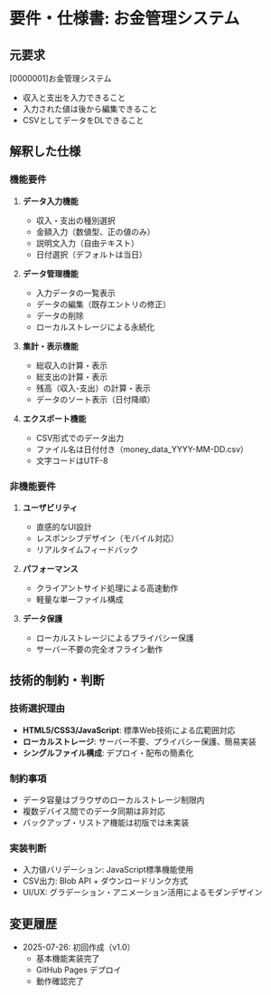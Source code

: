 # 要件・仕様書: お金管理システム

## 元要求
[0000001]お金管理システム
- 収入と支出を入力できること
- 入力された値は後から編集できること
- CSVとしてデータをDLできること

## 解釈した仕様
### 機能要件
1. **データ入力機能**
   - 収入・支出の種別選択
   - 金額入力（数値型、正の値のみ）
   - 説明文入力（自由テキスト）
   - 日付選択（デフォルトは当日）

2. **データ管理機能**
   - 入力データの一覧表示
   - データの編集（既存エントリの修正）
   - データの削除
   - ローカルストレージによる永続化

3. **集計・表示機能**
   - 総収入の計算・表示
   - 総支出の計算・表示
   - 残高（収入-支出）の計算・表示
   - データのソート表示（日付降順）

4. **エクスポート機能**
   - CSV形式でのデータ出力
   - ファイル名は日付付き（money_data_YYYY-MM-DD.csv）
   - 文字コードはUTF-8

### 非機能要件
1. **ユーザビリティ**
   - 直感的なUI設計
   - レスポンシブデザイン（モバイル対応）
   - リアルタイムフィードバック

2. **パフォーマンス**
   - クライアントサイド処理による高速動作
   - 軽量な単一ファイル構成

3. **データ保護**
   - ローカルストレージによるプライバシー保護
   - サーバー不要の完全オフライン動作

## 技術的制約・判断
### 技術選択理由
- **HTML5/CSS3/JavaScript**: 標準Web技術による広範囲対応
- **ローカルストレージ**: サーバー不要、プライバシー保護、簡易実装
- **シングルファイル構成**: デプロイ・配布の簡素化

### 制約事項
- データ容量はブラウザのローカルストレージ制限内
- 複数デバイス間でのデータ同期は非対応
- バックアップ・リストア機能は初版では未実装

### 実装判断
- 入力値バリデーション: JavaScript標準機能使用
- CSV出力: Blob API + ダウンロードリンク方式
- UI/UX: グラデーション・アニメーション活用によるモダンデザイン

## 変更履歴
- 2025-07-26: 初回作成（v1.0）
  - 基本機能実装完了
  - GitHub Pages デプロイ
  - 動作確認完了